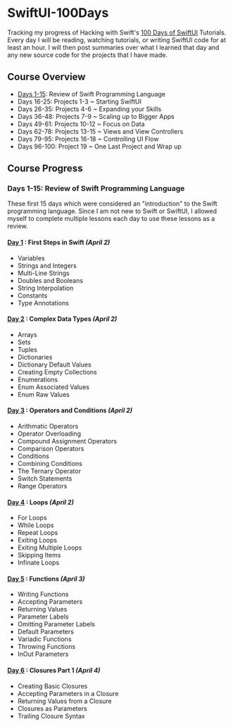 # SwiftUI-100Days
Tracking my progress of Hacking with Swift's [100 Days of SwiftUI](https://www.hackingwithswift.com/100/swiftui) Tutorials. Every day I will be reading, watching tutorials, or writing SwiftUI code for at least an hour. I will then post summaries over what I learned that day and any new source code for the projects that I have made.

## Course Overview
- [Days 1-15](#days-1-15-review-of-swift-programming-language): Review of Swift Programming Language
- Days 16-25: Projects 1-3 ~ Starting SwiftUI
- Days 26-35: Projects 4-6 ~ Expanding your Skills
- Days 36-48: Projects 7-9 ~ Scaling up to Bigger Apps
- Days 49-61: Projects 10-12 ~ Focus on Data
- Days 62-78: Projects 13-15 ~ Views and View Controllers
- Days 79-95: Projects 16-18 ~ Controlling UI Flow
- Days 96-100: Project 19 ~ One Last Project and Wrap up

## Course Progress
### Days 1-15: Review of Swift Programming Language
These first 15 days which were considered an "introduction" to the Swift programming language. Since I am not new to Swift or SwiftUI, I allowed myself to complete multiple lessons each day to use these lessons as a review.

#### [Day 1](https://www.hackingwithswift.com/100/swiftui/1)  : First Steps in Swift *(April 2)*
* Variables
* Strings and Integers
* Multi-Line Strings
* Doubles and Booleans
* String Interpolation
* Constants
* Type Annotations

#### [Day 2](https://www.hackingwithswift.com/100/swiftui/2)  : Complex Data Types *(April 2)*
* Arrays
* Sets
* Tuples
* Dictionaries
* Dictionary Default Values
* Creating Empty Collections
* Enumerations
* Enum Associated Values
* Enum Raw Values

#### [Day 3](https://www.hackingwithswift.com/100/swiftui/3)  : Operators and Conditions *(April 2)*
* Arithmatic Operators
* Operator Overloading
* Compound Assignment Operators
* Comparison Operators
* Conditions
* Combining Conditions
* The Ternary Operator
* Switch Statements
* Range Operators

#### [Day 4](https://www.hackingwithswift.com/100/swiftui/4)  : Loops *(April 2)*
* For Loops
* While Loops
* Repeat Loops
* Exiting Loops
* Exiting Multiple Loops
* Skipping Items
* Infinate Loops

#### [Day 5](https://www.hackingwithswift.com/100/swiftui/5)  : Functions *(April 3)*
* Writing Functions
* Accepting Parameters
* Returning Values
* Parameter Labels
* Omitting Parameter Labels
* Default Parameters
* Variadic Functions
* Throwing Functions
* InOut Parameters

#### [Day 6](https://www.hackingwithswift.com/100/swiftui/6)  : Closures Part 1 *(April 4)*
* Creating Basic Closures
* Accepting Parameters in a Closure
* Returning Values from a Closure
* Closures as Parameters
* Trailing Closure Syntax
